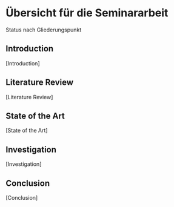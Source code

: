 # Übersicht für die Seminararbeit

Status nach Gliederungspunkt

## Introduction

[Introduction]

## Literature Review 

[Literature Review]

## State of the Art

[State of the Art]

## Investigation

[Investigation]

## Conclusion

[Conclusion]
